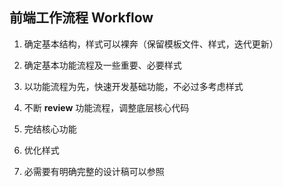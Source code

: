 前端工作流程 Workflow
---------------------


1. 确定基本结构，样式可以裸奔（保留模板文件、样式，迭代更新）

2. 确定基本功能流程及一些重要、必要样式

3. 以功能流程为先，快速开发基础功能，不必过多考虑样式

4. 不断 __review__ 功能流程，调整底层核心代码

5. 完结核心功能

6. 优化样式

7. 必需要有明确完整的设计稿可以参照
